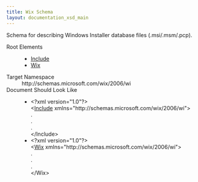 ```yaml
---
title: Wix Schema
layout: documentation_xsd_main
---
```

<p>             Schema for describing Windows Installer database files (.msi/.msm/.pcp).     </p>
<dl>
  <dt>Root Elements</dt>
  <dd>
    <ul>
      <li>
        <a href="../wix/include/">Include</a>
      </li>
      <li>
        <a href="../wix/wix/">Wix</a>
      </li>
    </ul>
  </dd>
  <dt>Target Namespace</dt>
  <dd>http://schemas.microsoft.com/wix/2006/wi</dd>
  <dt>Document Should Look Like</dt>
  <dd>
    <ul>
      <li>&lt;?xml version="1.0"?&gt;<br />&lt;<a href="../wix/include/">Include</a> xmlns="http://schemas.microsoft.com/wix/2006/wi"&gt;<br />.<br />.<br />.<br />&lt;/Include&gt;</li>
      <li>&lt;?xml version="1.0"?&gt;<br />&lt;<a href="../wix/wix/">Wix</a> xmlns="http://schemas.microsoft.com/wix/2006/wi"&gt;<br />.<br />.<br />.<br />&lt;/Wix&gt;</li>
    </ul>
  </dd>
</dl>
